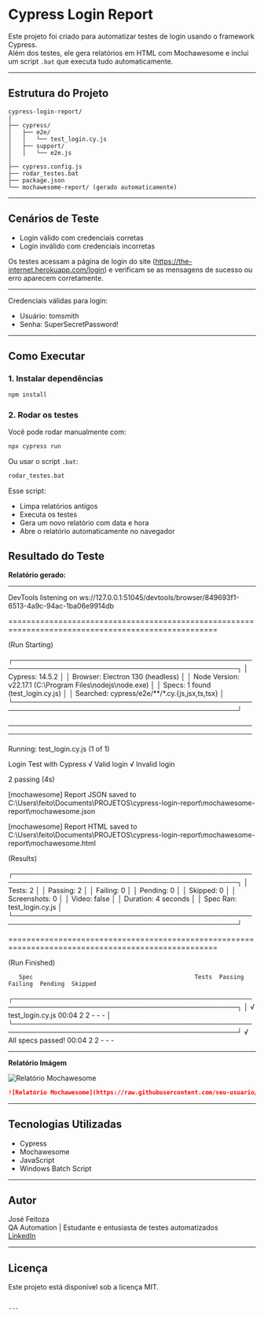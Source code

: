 # Cypress Login Report

Este projeto foi criado para automatizar testes de login usando o framework Cypress.  
Além dos testes, ele gera relatórios em HTML com Mochawesome e inclui um script `.bat` que executa tudo automaticamente.

---

## Estrutura do Projeto

```
cypress-login-report/
│
├── cypress/
│   ├── e2e/
│   │   └── test_login.cy.js
│   ├── support/
│   │   └── e2e.js
│
├── cypress.config.js
├── rodar_testes.bat
├── package.json
└── mochawesome-report/ (gerado automaticamente)
```

---

## Cenários de Teste

- Login válido com credenciais corretas
- Login inválido com credenciais incorretas

Os testes acessam a página de login do site (https://the-internet.herokuapp.com/login) e verificam se as mensagens de sucesso ou erro aparecem corretamente.

---

 Credenciais válidas para login:
- Usuário: tomsmith
- Senha: SuperSecretPassword!


---

## Como Executar

### 1. Instalar dependências

```bash
npm install
```

### 2. Rodar os testes

Você pode rodar manualmente com:

```bash
npx cypress run
```

Ou usar o script `.bat`:

```bash
rodar_testes.bat
```

Esse script:

- Limpa relatórios antigos
- Executa os testes
- Gera um novo relatório com data e hora
- Abre o relatório automaticamente no navegador



## Resultado do Teste

**Relatório gerado:**  

----------------------------------------------------------------------------------------------------------------------------------

DevTools listening on ws://127.0.0.1:51045/devtools/browser/849693f1-6513-4a9c-94ac-1ba06e9914db

====================================================================================================

  (Run Starting)

  ┌────────────────────────────────────────────────────────────────────────────────────────────────┐
  │ Cypress:        14.5.2                                                                         │
  │ Browser:        Electron 130 (headless)                                                        │
  │ Node Version:   v22.17.1 (C:\Program Files\nodejs\node.exe)                                    │
  │ Specs:          1 found (test_login.cy.js)                                                     │
  │ Searched:       cypress/e2e/**/*.cy.{js,jsx,ts,tsx}                                            │
  └────────────────────────────────────────────────────────────────────────────────────────────────┘


────────────────────────────────────────────────────────────────────────────────────────────────────

  Running:  test_login.cy.js                                                                (1 of 1)


  Login Test with Cypress
    √ Valid login
    √ Invalid login


  2 passing (4s)

[mochawesome] Report JSON saved to C:\Users\feito\Documents\PROJETOS\cypress-login-report\mochawesome-report\mochawesome.json

[mochawesome] Report HTML saved to C:\Users\feito\Documents\PROJETOS\cypress-login-report\mochawesome-report\mochawesome.html


  (Results)

  ┌────────────────────────────────────────────────────────────────────────────────────────────────┐
  │ Tests:        2                                                                                │
  │ Passing:      2                                                                                │
  │ Failing:      0                                                                                │
  │ Pending:      0                                                                                │
  │ Skipped:      0                                                                                │
  │ Screenshots:  0                                                                                │
  │ Video:        false                                                                            │
  │ Duration:     4 seconds                                                                        │
  │ Spec Ran:     test_login.cy.js                                                                 │
  └────────────────────────────────────────────────────────────────────────────────────────────────┘


====================================================================================================

  (Run Finished)


       Spec                                              Tests  Passing  Failing  Pending  Skipped
  ┌────────────────────────────────────────────────────────────────────────────────────────────────┐
  │ √  test_login.cy.js                         00:04        2        2        -        -        - │
  └────────────────────────────────────────────────────────────────────────────────────────────────┘
    √  All specs passed!                        00:04        2        2        -        -        -


------------------------------------------------------------------------------------------------------------------
**Relatório Imágem**

![Relatório Mochawesome](https://raw.githubusercontent.com/seu-usuario/cypress-login-report/main/mochawesome-preview.png)

```md
![Relatório Mochawesome](https://raw.githubusercontent.com/seu-usuario/cypress-login-report/main/mochawesome-preview.png)
```

---

## Tecnologias Utilizadas

- Cypress
- Mochawesome
- JavaScript
- Windows Batch Script

---

## Autor

José Feitoza  
QA Automation | Estudante e entusiasta de testes automatizados  
[LinkedIn](www.linkedin.com/in/josé-feitosa-jr-3997a12bb)

---

## Licença

Este projeto está disponível sob a licença MIT.
```

---

